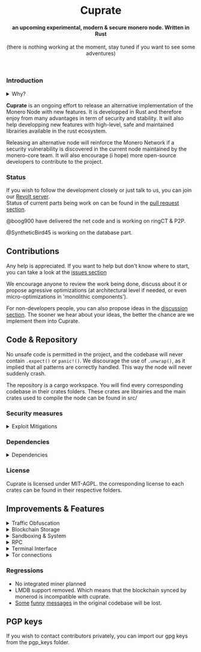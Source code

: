 <h1 align=center> Cuprate </h1>
<h4 align=center> an upcoming experimental, modern & secure monero node. Written in Rust </h4>

<p align=center>(there is nothing working at the moment, stay tuned if you want to see some adventures)</p>

&nbsp;

<h3>Introduction</h3>
<details>
  
  <summary>Why?</summary>
  
Monero is actively used across the world and gains more and more users through the years. Unfortunately, it is clearly targeted by numerous adversaries with different set of ressources. As of now we are targeted by media disinformation, other cryptocurrency communities & even governements. The life of the project depends now on our efforts to make Monero usable by anyone while also remaining resilient against an attack.

The current state of Monero developpement is encouraging. Farcaster & COMIT have successfuly developped XMR<>BTC Atomic Swap, ETH<>XMR bridge is on the way, and other are draft. Not only it is a great addition to the UX but it also give monero resilience by developping way for people to access it in case of ban. Seraphis is on the way to make Monero even more private. As of consensus security, p2pool is now mature and actively used.

We can clearly applaud all the efforts that have been done. But there is still works to do. For example, we still don't have developped traffic obfuscation to bypass DPI. Without, it'll be easy for governements to dramatically reduce the access to the monero network, and by that reduce the number of people that could escape the financial system.
</details>
  
**Cuprate** is an ongoing effort to release an alternative implementation of the Monero Node with new features. It is developped in Rust and therefore enjoy from many advantages in term of security and stability. It will also help developping new features with high-level, safe and maintained librairies available in the rust ecosystem. 

Releasing an alternative node will reinforce the Monero Network if a security vulnerability is discovered in the current node maintained by the monero-core team. It will also encourage (i hope) more open-source developers to contribute to the project. 

  
### Status

If you wish to follow the development closely or just talk to us, you can join our [Revolt server](https://rvlt.gg/DZtCpfW1).</br>
Status of current parts being work on can be found in the [pull request section](https://github.com/SyntheticBird45/cuprate/pulls).

@boog900 have delivered the net code and is working on ringCT & P2P.

@SyntheticBird45 is working on the database part.


## Contributions

Any help is appreciated. If you want to help but don't know where to start, you can take a look at the [issues section](https://github.com/SyntheticBird45/cuprate/issues) 

We encourage anyone to review the work being done, discuss about it or propose agressive optimizations (at architectural level if needed, or even micro-optimizations in 'monolithic components').

For non-developers people, you can also propose ideas in the [discussion section](https://github.com/SyntheticBird45/cuprate/discussions). The sooner we hear about your ideas, the better the chance are we implement them into Cuprate.

## Code & Repository

No unsafe code is permitted in the project, and the codebase will never contain `.expect()` or `panic!()`. We discourage the use
of `.unwrap()`, as it implied that all patterns are correctly handled. This way the node will never suddenly crash.

The repository is a cargo workspace. You will find every corresponding codebase in their crates folders. These crates are librairies and the main crates used to compile the node can be found in src/

### Security measures
<details><summary>Exploit Mitigations</summary></br>
As specified in the cargo.toml, cuprate releases are compiled with several rustflags & cargoflags to improve binary security:

</br><details><summary>Debug informations are cleared & symbols are stripped.</summary></br>
Even if the source code is available, sometimes you can find bugs in a program by looking at the metadata left by the compiler at assembly level. Stipping these metadata help mitigating some vulnerability analysis. Of course someone could recompile it without these flags. The same way some people could tunes some compilation flags if they decide to compile it by themselves. But it is likely to change call hierarchy and other data that could ruin a potential vulnerability. </details> 
<details><summary>In case of panic, the node immediately abort.</summary></br>
This isn't to be annoying. This is security measure. Most of the times, exploits are designed to use vulnerabilities that don't crash the targeted process but is definitely modifying it's behavior. In such case, where a function doesn't end properly, the sanest way to deal with it, is to stop all the threads immediately. If you don't, you risk to trigger a vulnerability or execute potential malware code.</details>
<details><summary>Forward-Edge <a href="https://en.wikipedia.org/wiki/Control-flow_integrity">Control-Flow Integrity</a></summary></br>
This is an exploit mitigation that can be enable in GCC & LLVM to fight against <a href="https://en.wikipedia.org/wiki/Return-oriented_programming">Return-oriented programming</a>. This isn't enabled by default in Rust, because to make a rop chain you need first to corrupt a pointer (which is *normally* impossible), but since we focus on security it's worth enabling it. CFI is basically a combination of added code to verify if the program is respecting it's functions call hierarchy or if its calling part of the binary it shouldn't do.</details>
<details><summary>Compiling as a <a href="https://en.wikipedia.org/wiki/Position-independent_code">Position Indepent Executable</a></summary></br>
This is a type of executable that permit its machine code to be executed regardless of it's address layout by dynamically playing with its global offset table. This way, functions called each others based on offset instead of absolute address. It permit better security because at each execution the address being used in the execution stack change. This is great to make a potential exploit unreliable on targeted machines.</details>
<details><summary>Using stack-protector=all</summary></br> Stack protector are a set of strategy used by LLVM & GCC to detect buffer overflow & general memory corruption. By setting it as all, we tell LLVM to enable this strategy to all functions. Making it as difficult as possible to corrupt memory without being detected (=abort).
</details>
</details>

### Dependencies

<details>
<summary>Dependencies</summary>

| Dependencies |   Reason    |
|----------------|-----------|
| monero-rs        | Used to define monero's type and serialize/deserialize data. 
| serde                  | serialize/deserialize support. 
| thiserror            | used to Derive(Error) in the codebase.
| libmdbx        | safe wrapper for mdbx implementation.

</details>

### License

Cuprate is licensed under MIT-AGPL. the corresponding license to each crates can be found in their respective folders.

## Improvements & Features
  
  <details> <summary>Traffic Obfuscation</summary> </br> Different protocol to bypass DPI will be available, such as with a proposal for <a href="https://github.com/vtnerd/monero/blob/docs_p2p_e2e/docs/LEVIN_PROTOCOL.md#encryption">Levin protocol</a> (TLS based, see https://github.com/monero-project/monero/issues/7078) and QUIC <a href="https://github.com/syncthing/syncthing/pull/5737">like Syncthing have done</a>, but with offset and timing mitigations. Unless the monero-core team decide to implement these protocols, they'll only by available between cuprate peers.</details>
  
  <details> <summary>Blockchain Storage</summary> </br>LMDB is replaced by MDBX, a spiritual successor of LMDB with insane performance, already used by the reth Ethereum's rust client. HSE (Heterogeneous Storage Engine for Micron, optimized for SSD & random writes & reads) is also going to be implemented, as a more dsitributed and scalable alternative. </details>
  
<details> <summary>Sandboxing & System</summary> </br> 
- For Linux : There will be maintained SELinux/Apparmor policy for this node for major linux distributions. It will internally use seccomp to limit syscalls being used. Landlock is also going to be setup in order to improve isolation of the node with rest of the OS.
</br>- For Windows : It still need some research but we could use capability primitives & WinAPI to limit access to certain system functions.
</br>- For macOS : There is unfortunately no library to setup some isolation, as Apple seems to have deprecated Seatbelt.
</details>
  
<details> <summary>RPC</summary> </br> ZeroMQ as well as gRPC will be available to communicate with the node. Powered by tonic library from Tokio</details>
  
<details> <summary>Terminal Interface</summary> </br> More accessible interface based on the excellent [tui](https://lib.rs/crates/tui) library. There will be Geolocation of peers on map, VPN Detection, Ressource usages, statistics etc... </details>
  
<details> <summary>Tor connections</summary> </br> arti_client library will be embedded to make possible connections to tor peers without a system daemon or proxy (for the moment arti_client can't handle onion services, but it'll certainly in the near future). i2p support is not planned at the moment</details>

### Regressions

- No integrated miner planned
- LMDB support removed. Which means that the blockchain synced by monerod is incompatible with cuprate.
- [Some](https://github.com/monero-project/monero/blob/c5d10a4ac43941fe7f234d487f6dd54996a9aa33/src/wallet/wallet2.cpp#L3930) [funny](https://github.com/monero-project/monero/blob/c5d10a4ac43941fe7f234d487f6dd54996a9aa33/src/common/dns_utils.cpp#L134) [messages](https://github.com/monero-project/monero/blob/c5d10a4ac43941fe7f234d487f6dd54996a9aa33/src/common/util.cpp#L602) in the original codebase will be lost.

## PGP keys

If you wish to contact contributors privately, you can import our gpg keys from the pgp_keys folder.
